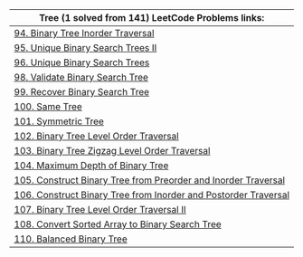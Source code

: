 |Tree (1 solved from 141) LeetCode Problems links:|
|---|
|[94.	Binary Tree Inorder Traversal](    https://leetcode.com/problems/binary-tree-inorder-traversal)|  
|[95. Unique Binary Search Trees II   ](https://leetcode.com/problems/unique-binary-search-trees-ii/)|
|[ 96. Unique Binary Search Trees   ]( https://leetcode.com/problems/unique-binary-search-trees/)|
|[ 98.	Validate Binary Search Tree    ](https://leetcode.com/problems/validate-binary-search-tree/ )|
|[ 	99.	Recover Binary Search Tree    ](https://leetcode.com/problems/recover-binary-search-tree/)|
|[ 100.	Same Tree    ](https://leetcode.com/problems/same-tree/ )|
|[ 101.	Symmetric Tree    ](https://leetcode.com/problems/symmetric-tree/ )|
|[ 	102.	Binary Tree Level Order Traversal    ](https://leetcode.com/problems/binary-tree-level-order-traversal/ )|
|[ 	103.	Binary Tree Zigzag Level Order Traversal    ](https://leetcode.com/problems/binary-tree-zigzag-level-order-traversal/ )|
|[ 104.	Maximum Depth of Binary Tree    ]( https://leetcode.com/problems/maximum-depth-of-binary-tree/)|
|[105.	Construct Binary Tree from Preorder and Inorder Traversal     ]( https://leetcode.com/problems/construct-binary-tree-from-preorder-and-inorder-traversal/)|
|[ 	106.	Construct Binary Tree from Inorder and Postorder Traversal    ](https://leetcode.com/problems/construct-binary-tree-from-inorder-and-postorder-traversal/ )|
|[	107.	Binary Tree Level Order Traversal II     ](https://leetcode.com/problems/binary-tree-level-order-traversal-ii/ )|
|[	108.	Convert Sorted Array to Binary Search Tree     ](https://leetcode.com/problems/convert-sorted-array-to-binary-search-tree/ )|
|[110.	Balanced Binary Tree     ]( https://leetcode.com/problems/balanced-binary-tree/)|

